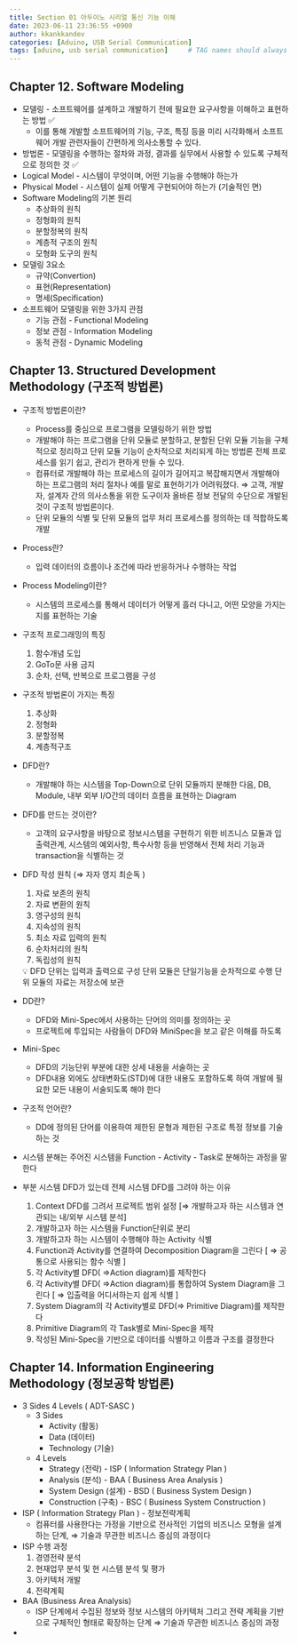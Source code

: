 ```yaml
---
title: Section 01 아두이노 시리얼 통신 기능 이해
date: 2023-06-11 23:36:55 +0900
author: kkankkandev
categories: [Aduino, USB Serial Communication]
tags: [aduino, usb serial communication]     # TAG names should always be lowercase
---
```


## Chapter 12. Software Modeling

- 모델링 - 소프트웨어를 설계하고 개발하기 전에 필요한 요구사항을 이해하고 표현하는 방법 ✅
    - 이를 통해 개발할 소프트웨어의 기능, 구조, 특징 등을 미리 시각화해서 소프트웨어 개발 관련자들이 간편하게 의사소통할 수 있다.
- 방법론 - 모델링을 수행하는 절차와 과정, 결과를 실무에서 사용할 수 있도록 구체적으로 정의한 것 ✅
- Logical Model - 시스템이 무엇이며, 어떤 기능을 수행해야 하는가
- Physical Model - 시스템이 실제 어떻게 구현되어야 하는가 (기술적인 면)
- Software Modeling의 기본 원리
    - 추상화의 원칙
    - 정형화의 원칙
    - 분할정복의 원칙
    - 계층적 구조의 원칙
    - 모형화 도구의 원칙
- 모델링 3요소
    - 규약(Convertion)
    - 표현(Representation)
    - 명세(Specification)
- 소프트웨어 모델링을 위한 3가지 관점
    - 기능 관점 - Functional Modeling
    - 정보 관점 - Information Modeling
    - 동적 관점 - Dynamic Modeling

## Chapter 13. Structured Development Methodology (구조적 방법론)

- 구조적 방법론이란?
    - Process를 중심으로 프로그램을 모델링하기 위한 방법
    - 개발해야 하는 프로그램을 단위 모듈로 분할하고, 분할된 단위 모듈 기능을 구체적으로 정리하고 단위 모듈 기능이 순차적으로 처리되게 하는 방법론
    전체 프로세스를 읽기 쉽고, 관리가 편하게 만들 수 있다.
    - 컴퓨터로 개발해야 하는 프로세스의 길이가 길어지고 복잡해지면서 개발해야 하는 프로그램의 처리 절차나 예를 말로 표현하기가 어려워졌다.
    ⇒ 고객, 개발자, 설계자 간의 의사소통을 위한 도구이자 올바른 정보 전달의 수단으로 개발된 것이 구조적 방법론이다.
    - 단위 모듈의 식별 및 단위 모듈의 업무 처리 프로세스를 정의하는 데 적합하도록 개발
- Process란?
    - 입력 데이터의 흐름이나 조건에 따라 반응하거나 수행하는 작업
- Process Modeling이란?
    - 시스템의 프로세스를 통해서 데이터가 어떻게 흘러 다니고, 어떤 모양을 가지는지를 표현하는 기술
- 구조적 프로그래밍의 특징
    1. 함수개념 도입
    2. GoTo문 사용 금지
    3. 순차, 선택, 반복으로 프로그램을 구성   
- 구조적 방법론이 가지는 특징
    1. 추상화
    2. 정형화
    3. 분할정복
    4. 계층적구조
- DFD란?
    - 개발해야 하는 시스템을 Top-Down으로 단위 모듈까지 분해한 다음, DB, Module, 내부 외부 I/O간의 데이터 흐름을 표현하는 Diagram
- DFD를 만드는 것이란?
    - 고객의 요구사항을 바탕으로 정보시스템을 구현하기 위한 비즈니스 모듈과 입출력관계,  시스템의 예외사항, 특수사항 등을 반영해서 전체 처리 기능과 transaction을 식별하는 것
- DFD 작성 원칙 (⇒ 자자 영지 최순독 )
    1. 자료 보존의 원칙
    2. 자료 변환의 원칙
    3. 영구성의 원칙
    4. 지속성의 원칙
    5. 최소 자료 입력의 원칙
    6. 순차처리의 원칙
    7. 독립성의 원칙
    
    <aside>
    💡 DFD 단위는 입력과 출력으로 구성
    단위 모듈은 단일기능을 순차적으로 수행
    단위 모듈의 자료는 저장소에 보관
    
    </aside>
    
- DD란?
    - DFD와 Mini-Spec에서 사용하는 단어의 의미를 정의하는 곳
    - 프로젝트에 투입되는 사람들이 DFD와 MiniSpec을 보고 같은 이해를 하도록
- Mini-Spec
    - DFD의 기능단위 부분에 대한 상세 내용을 서술하는 곳
    - DFD내용 외에도 상태변화도(STD)에 대한 내용도 포함하도록 하여 개발에 필요한 모든 내용이 서술되도록 해야 한다
- 구조적 언어란?
    - DD에 정의된 단어를 이용하여 제한된 문형과 제한된 구조로 특정 정보를 기술하는 것
- 시스템 분해는 주어진 시스템을 Function - Activity - Task로 분해하는 과정을 말한다
- 부분 시스템 DFD가 있는데 전체 시스템 DFD를 그려야 하는 이유
    1. Context DFD를 그려서 프로젝트 범위 설정 [⇒ 개발하고자 하는 시스템과 연관되는 내/외부 시스템 분석]
    2. 개발하고자 하는 시스템을 Function단위로 분리
    3. 개발하고자 하는 시스템이 수행해야 하는 Activity 식별
    4. Function과 Activity를 연결하여 Decomposition Diagram을 그린다 [ ⇒ 공통으로 사용되는 함수 식별 ]
    5. 각 Activity별 DFD( ⇒Action diagram)를 제작한다
    6. 각 Activity별 DFD( ⇒Action diagram)를 통합하여 System Diagram을 그린다 [ ⇒ 입출력을 어디서하는지 쉽게 식별 ]
    7. System Diagram의 각 Activity별로 DFD(⇒ Primitive Diagram)를 제작한다
    8. Primitive Diagram의 각 Task별로 Mini-Spec을 제작
    9. 작성된 Mini-Spec을 기반으로 데이터를 식별하고 이름과 구조를 결정한다

## Chapter 14. Information Engineering Methodology (정보공학 방법론)

- 3 Sides 4 Levels ( ADT-SASC )
    - 3 Sides
        - Activity (활동)
        - Data (데이터)
        - Technology (기술)
    - 4 Levels
        - Strategy (전략) - ISP ( Information Strategy Plan )
        - Analysis (분석) - BAA ( Business Area Analysis )
        - System Design (설계) - BSD ( Business System Design )
        - Construction (구축) - BSC ( Business System Construction )
- ISP ( Information Strategy Plan ) - 정보전략계획
    - 컴퓨터를 사용한다는 가정을 기반으로 전사적인 기업의 비즈니스 모형을 설계하는 단계, ⇒ 기술과 무관한 비즈니스 중심의 과정이다
- ISP 수행 과정
    1. 경영전략 분석  
    2. 현재업무 분석 및 현 시스템 분석 및 평가
    3. 아키텍처 개발
    4. 전략계획
- BAA (Business Area Analysis)
    - ISP 단계에서 수집된 정보와 정보 시스템의 아키텍처 그리고 전략 계획을 기반으로 구체적인 형태로 확장하는 단계 ⇒ 기술과 무관한 비즈니스 중심의 과정
-